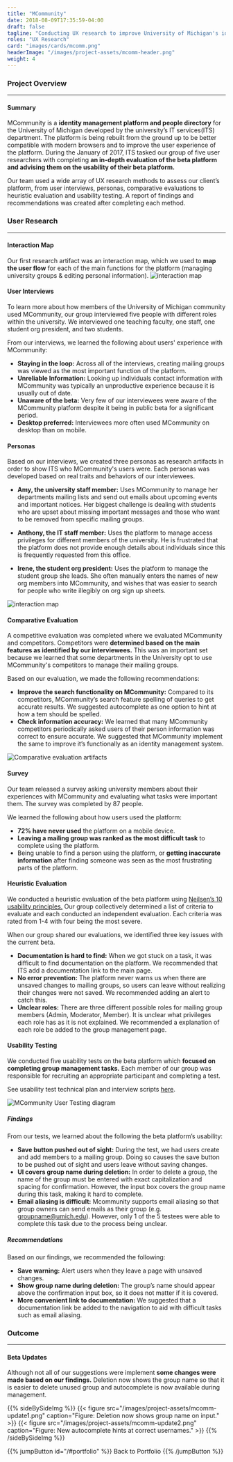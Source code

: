 ```yaml
---
title: "MCommunity"
date: 2018-08-09T17:35:59-04:00
draft: false
tagline: "Conducting UX research to improve University of Michigan's identity management system."
roles: "UX Research"
card: "images/cards/mcomm.png"
headerImage: "/images/project-assets/mcomm-header.png"
weight: 4
---
```

### Project Overview
---
#### Summary
MCommunity is a **identity management platform and people directory** for the University of Michigan developed by the university’s IT services(ITS) department. The platform is being rebuilt from the ground up to be better compatible with modern browsers and to improve the user experience of the platform. During the January of 2017, ITS tasked our group of five user researchers with completing **an in-depth evaluation of the beta platform and advising them on the usability of their beta platform.**

Our team used a wide array of UX research methods to assess our client’s platform, from user interviews, personas, comparative evaluations to heuristic evaluation and usability testing. A report of findings and recommendations was created after completing each method.


### User Research
---
#### Interaction Map
Our first research artifact was an interaction map, which we used to **map the user flow** for each of the main functions for the platform (managing university groups & editing personal information).
![interaction map](/images/project-assets/mcomm-map.jpg)

#### User Interviews
To learn more about how members of the University of Michigan community used MCommunity, our group interviewed five people with different roles within the university. We interviewed one teaching faculty, one staff, one student org president, and two students.

From our interviews, we learned the following about users' experience with MCommunity:

* **Staying in the loop:** Across all of the interviews, creating mailing groups was viewed as the most important function of the platform.
* **Unreliable Information:** Looking up individuals contact information with MCommunity was typically an unproductive experience because it is usually out of date.
* **Unaware of the beta:** Very few of our interviewees were aware of the MCommunity platform despite it being in public beta for a significant period.
* **Desktop preferred:** Interviewees more often used MCommunity on desktop than on mobile.

#### Personas
Based on our interviews, we created three personas as research artifacts in order to show ITS who MCommunity's users were. Each personas was developed based on real traits and behaviors of our interviewees.

* **Amy, the university staff member:** Uses MCommunity to manage her departments mailing lists and send out emails about upcoming events and important notices. Her biggest challenge is dealing with students who are upset about missing important messages and those who want to be removed from specific mailing groups.

* **Anthony, the IT staff member:** Uses the platform to manage access privileges for different members of the university. He is frustrated that the platform does not provide enough details about individuals since this is frequently requested from this office.

* **Irene, the student org president:** Uses the platform to manage the student group she leads. She often manually enters the names of new org members into MCommunity, and wishes that was easier to search for people who write illegibly on org sign up sheets.

![interaction map](/images/project-assets/mcomm-personas.png)

#### Comparative Evaluation
A competitive evaluation was completed where we evaluated MCommunity and competitors. Competitors were **determined based on the main features as identified by our interviewees.** This was an important set because we learned that some departments in the University opt to use MCommunity's competitors to manage their mailing groups.

Based on our evaluation, we made the following recommendations:

* **Improve the search functionality on MCommunity:** Compared to its competitors, MCommunity’s search feature spelling of queries to get accurate results. We suggested autocomplete as one option to hint at how a tem should be spelled.
* **Check information accuracy:** We learned that many MCommunity competitors periodically asked users of their person information was correct to ensure accurate. We suggested that MCommunity implement the same to improve it’s functionally as an identity management system.

![Comparative evaluation artifacts](/images/project-assets/mcomm-eval.png)

#### Survey
Our team released a survey asking university members about their experiences with MCommunity and evaluating what tasks were important them. The survey was completed by 87 people.

We learned the following about how users used the platform:

* **72% have never used** the platform on a mobile device.
* **Leaving a mailing group was ranked as the most difficult task** to complete using the platform.
* Being unable to find a person using the platform, or **getting inaccurate information** after finding someone was seen as the most frustrating parts of the platform.

#### Heuristic Evaluation

We conducted a heuristic evaluation of the beta platform using [Neilsen’s 10 usability principles.](https://www.nngroup.com/articles/ten-usability-heuristics/) Our group collectively determined a list of criteria to evaluate and each conducted an independent evaluation. Each criteria was rated from 1-4 with four being the most severe.

When our group shared our evaluations, we identified three key issues with the current beta.

* **Documentation is hard to find:** When we got stuck on a task, it was difficult to find documentation on the platform. We recommended that ITS add a documentation link to the main page.
* **No error prevention:** The platform never warns us when there are unsaved changes to mailing groups, so users can leave without realizing their changes were not saved. We recommended adding an alert to catch this.
* **Unclear roles:** There are three different possible roles for mailing group members (Admin, Moderator, Member). It is unclear what privileges each role has as it is not explained. We recommended a explanation of each role be added to the group management page.

#### Usability Testing
We conducted five usability tests on the beta platform which **focused on completing group management tasks.** Each member of our group was responsible for recruiting an appropriate participant and completing a test.

See usability test technical plan and interview scripts <a href="../../documents/mcommunity-plan.pdf" target="_blank">here</a>.

![MCommunity User Testing diagram](/images/project-assets/mcomm-usertest.png)

##### Findings
From our tests, we learned about the following the beta platform’s usability:

* **Save button pushed out of sight:** During the test, we had users create and add members to a mailing group. Doing so causes the save button to be pushed out of sight and users leave without saving changes.
* **UI covers group name during deletion:** In order to delete a group, the name of the group must be entered with exact capitalization and spacing for confirmation. However, the input box covers the group name during this task, making it hard to complete.
* **Email aliasing is difficult:** Mcommunity supports email aliasing so that group owners can send emails as their group (e.g. groupname@umich.edu). However, only 1 of the 5 testees were able to complete this task due to the process being unclear.

##### Recommendations
Based on our findings, we recommended the following:

* **Save warning:** Alert users when they leave a page with unsaved changes.
* **Show group name during deletion:** The group’s name should appear above the confirmation input box, so it does not matter if it is covered.
* **More convenient link to documentation:** We suggested that a documentation link be added to the navigation to aid with difficult tasks such as email aliasing.


### Outcome
---
#### Beta Updates

Although not all of our suggestions were implement **some changes were made based on our findings.** Deletion now shows the group name so that it is easier to delete unused group and autocomplete is now available during management.

{{% sideBySideImg %}}
    {{< figure src="/images/project-assets/mcomm-update1.png" caption="Figure: Deletion now shows group name on input." >}}
    {{< figure src="/images/project-assets/mcomm-update2.png" caption="Figure: New autocomplete hints at correct usernames." >}}
{{% /sideBySideImg %}}

{{% jumpButton id="/#portfolio" %}} Back to Portfolio {{% /jumpButton %}}